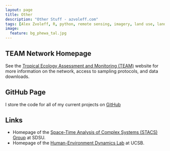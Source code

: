 ```yaml
---
layout: page
title: Other
description: "Other Stuff - azvoleff.com"
tags: [Alex Zvoleff, R, python, remote sensing, imagery, land use, land cover, conservation, forest, human, social, survey, statistics, spatial]
image:
  feature: bg_phewa_tal.jpg
---
```


## TEAM Network Homepage
See the [Tropical Ecology Assessment and Monitoring 
(TEAM)](http://www.teamnetwork.org)
website for more information on the network, access to sampling protocols, and 
data downloads.

## GitHub Page
I store the code for all of my current projects on 
[GitHub](https://github.com/azvoleff)

## Links
* Homepage of the [Space-Time Analysis of 
  Complex Systems (STACS) Group](http://complexity.sdsu.edu) at SDSU.
* Homepage of the [Human-Environment Dynamics
  Lab](http://geog.ucsb.edu/~carr/wordpress) at UCSB.
